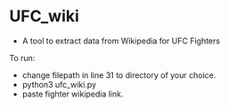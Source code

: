 # UFC_wiki

-  A tool to extract data from Wikipedia for UFC Fighters

To run:
- change filepath in line 31 to directory of your choice.
- python3 ufc_wiki.py
- paste fighter wikipedia link.

